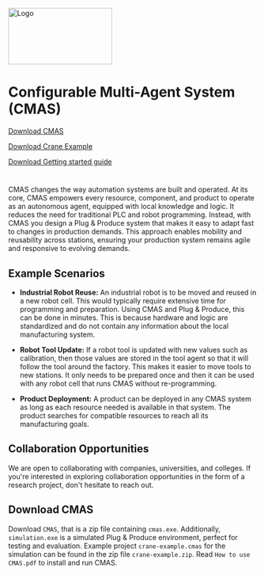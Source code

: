 
<p align="left">
  <img src="https://www.hv.se/globalassets/bilder/logotyper_piktogram/university-west-logotype-blue.png" alt="Logo" width="210" height="114">
</p>

# 

# Configurable Multi-Agent System (CMAS)



[Download CMAS](https://github.com/UniversityWest-IndustrialAutomation/CMAS/raw/main/CMAS-2.7.zip)
 
[Download Crane Example](https://github.com/UniversityWest-IndustrialAutomation/CMAS/raw/main/crane-example.zip)

[Download Getting started guide](https://github.com/UniversityWest-IndustrialAutomation/CMAS/raw/main/How%20to%20use%20CMAS.pdf)
#
CMAS changes the way automation systems are built and operated. At its core, CMAS empowers every resource, component, and product to operate as an autonomous agent, equipped with local knowledge and logic. It reduces the need for traditional PLC and robot programming. Instead, with CMAS you design a Plug & Produce system that makes it easy to adapt fast to changes in production demands. This approach enables mobility and reusability across stations, ensuring your production system remains agile and responsive to evolving demands.

## Example Scenarios

- **Industrial Robot Reuse:** An industrial robot is to be moved and reused in a new robot cell. This would typically require extensive time for programming and preparation. Using CMAS and Plug & Produce, this can be done in minutes. This is because hardware and logic are standardized and do not contain any information about the local manufacturing system.

- **Robot Tool Update:** If a robot tool is updated with new values such as calibration, then those values are stored in the tool agent so that it will follow the tool around the factory. This makes it easier to move tools to new stations. It only needs to be prepared once and then it can be used with any robot cell that runs CMAS without re-programming.

- **Product Deployment:** A product can be deployed in any CMAS system as long as each resource needed is available in that system. The product searches for compatible resources to reach all its manufacturing goals.

## Collaboration Opportunities

We are open to collaborating with companies, universities, and colleges. If you're interested in exploring collaboration opportunities in the form of a research project, don't hesitate to reach out.

## Download CMAS
Download `CMAS`, that is a zip file containing `cmas.exe`. Additionally, `simulation.exe` is a simulated Plug & Produce environment, perfect for testing and evaluation. Example project `crane-example.cmas` for the simulation can be found in the zip file `crane-example.zip`. Read `How to use CMAS.pdf` to install and run CMAS.


<!-- 

# Svensk beskrivning

CMAS förändrar sättet att utveckla och köra automationssystem. CMAS gör att varje resurs, komponent och produkt kan fungera som en autonom agent, utrustad med lokal kunskap och logik. Det minskar behovet av traditionell PLC och robotprogrammering. Med CMAS designar du istället ett Plug & Produce-system som gör det enkelt att snabbt anpassa sig till förändringar i produktionen. Detta tillvägagångssätt möjliggör mobilitet och återanvändbarhet mellan stationer, vilket säkerställer att ditt produktionssystem kan anpassas efter aktuella produktkrav.

## Exempelscenarier

- **Återanvända industrirobot**: En industrirobot ska flyttas och återanvändas i en ny robotcell. Detta skulle normalt kräva omfattande tid för programmering och förberedelse. Med CMAS och Plug & Produce kan detta göras på några minuter. Detta beror på att hårdvara och logik är standardiserade och inte innehåller någon information om det lokala systemet.

- **Uppdatera robotverktyg**: Om ett robotverktyg uppdateras med nya värden såsom kalibrering, lagras dessa värden i verktygets agent så att de följer verktyget runt fabriken. Detta gör det enklare att flytta verktyg till nya stationer. De behöver bara förberedas en gång och kan sedan användas i vilken robotcell som helst som kör CMAS utan omprogrammering.

- **Distribuering av produkt**: En produkt kan distribueras i vilket CMAS-system som helst så länge varje nödvändig resurs finns tillgänglig i det systemet. Produkten söker efter kompatibla resurser för att nå alla sina tillverkningsmål.

## Samarbetsmöjligheter

Vi är öppna för samarbete med företag, universitet och högskolor. Om du är intresserad av att utforska samarbeten i form av ett forskningsprojekt, tveka inte att kontakta oss.

## Ladda ner CMAS

Ladda ner `CMAS`, som är en zip fil som innehåller `cmas.exe`. Du kan också köra `simulation.exe` som är en simulerad Plug & Produce-miljö, perfekt för testning och utvärdering. Exempelprojekt `crane-example.cmas` för simuleringen kan du hitta i zipfilen `crane-example.zip`. Läs `How to use CMAS.pdf` för att installera och köra CMAS.

-->
